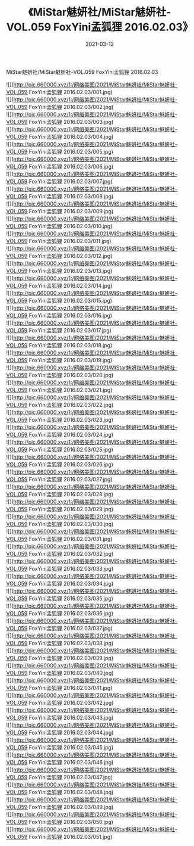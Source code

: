 ﻿---
layout: post
title:  《MiStar魅妍社/MiStar魅妍社-VOL.059 FoxYini孟狐狸 2016.02.03》
date:   2021-03-12
img: http://pic.660000.xyz/1:/网络美图/2021/MiStar魅妍社/MiStar魅妍社-VOL.059 FoxYini孟狐狸 2016.02.03/000.jpg
categories: [美女, 清纯, 唯美]
---

MiStar魅妍社/MiStar魅妍社-VOL.059 FoxYini孟狐狸 2016.02.03

 ![](http://pic.660000.xyz/1:/网络美图/2021/MiStar魅妍社/MiStar魅妍社-VOL.059 FoxYini孟狐狸 2016.02.03/001.jpg) <br>![](http://pic.660000.xyz/1:/网络美图/2021/MiStar魅妍社/MiStar魅妍社-VOL.059 FoxYini孟狐狸 2016.02.03/002.jpg) <br>![](http://pic.660000.xyz/1:/网络美图/2021/MiStar魅妍社/MiStar魅妍社-VOL.059 FoxYini孟狐狸 2016.02.03/003.jpg) <br>![](http://pic.660000.xyz/1:/网络美图/2021/MiStar魅妍社/MiStar魅妍社-VOL.059 FoxYini孟狐狸 2016.02.03/004.jpg) <br>![](http://pic.660000.xyz/1:/网络美图/2021/MiStar魅妍社/MiStar魅妍社-VOL.059 FoxYini孟狐狸 2016.02.03/005.jpg) <br>![](http://pic.660000.xyz/1:/网络美图/2021/MiStar魅妍社/MiStar魅妍社-VOL.059 FoxYini孟狐狸 2016.02.03/006.jpg) <br>![](http://pic.660000.xyz/1:/网络美图/2021/MiStar魅妍社/MiStar魅妍社-VOL.059 FoxYini孟狐狸 2016.02.03/007.jpg) <br>![](http://pic.660000.xyz/1:/网络美图/2021/MiStar魅妍社/MiStar魅妍社-VOL.059 FoxYini孟狐狸 2016.02.03/008.jpg) <br>![](http://pic.660000.xyz/1:/网络美图/2021/MiStar魅妍社/MiStar魅妍社-VOL.059 FoxYini孟狐狸 2016.02.03/009.jpg) <br>![](http://pic.660000.xyz/1:/网络美图/2021/MiStar魅妍社/MiStar魅妍社-VOL.059 FoxYini孟狐狸 2016.02.03/010.jpg) <br>![](http://pic.660000.xyz/1:/网络美图/2021/MiStar魅妍社/MiStar魅妍社-VOL.059 FoxYini孟狐狸 2016.02.03/011.jpg) <br>![](http://pic.660000.xyz/1:/网络美图/2021/MiStar魅妍社/MiStar魅妍社-VOL.059 FoxYini孟狐狸 2016.02.03/012.jpg) <br>![](http://pic.660000.xyz/1:/网络美图/2021/MiStar魅妍社/MiStar魅妍社-VOL.059 FoxYini孟狐狸 2016.02.03/013.jpg) <br>![](http://pic.660000.xyz/1:/网络美图/2021/MiStar魅妍社/MiStar魅妍社-VOL.059 FoxYini孟狐狸 2016.02.03/014.jpg) <br>![](http://pic.660000.xyz/1:/网络美图/2021/MiStar魅妍社/MiStar魅妍社-VOL.059 FoxYini孟狐狸 2016.02.03/015.jpg) <br>![](http://pic.660000.xyz/1:/网络美图/2021/MiStar魅妍社/MiStar魅妍社-VOL.059 FoxYini孟狐狸 2016.02.03/016.jpg) <br>![](http://pic.660000.xyz/1:/网络美图/2021/MiStar魅妍社/MiStar魅妍社-VOL.059 FoxYini孟狐狸 2016.02.03/017.jpg) <br>![](http://pic.660000.xyz/1:/网络美图/2021/MiStar魅妍社/MiStar魅妍社-VOL.059 FoxYini孟狐狸 2016.02.03/018.jpg) <br>![](http://pic.660000.xyz/1:/网络美图/2021/MiStar魅妍社/MiStar魅妍社-VOL.059 FoxYini孟狐狸 2016.02.03/019.jpg) <br>![](http://pic.660000.xyz/1:/网络美图/2021/MiStar魅妍社/MiStar魅妍社-VOL.059 FoxYini孟狐狸 2016.02.03/020.jpg) <br>![](http://pic.660000.xyz/1:/网络美图/2021/MiStar魅妍社/MiStar魅妍社-VOL.059 FoxYini孟狐狸 2016.02.03/021.jpg) <br>![](http://pic.660000.xyz/1:/网络美图/2021/MiStar魅妍社/MiStar魅妍社-VOL.059 FoxYini孟狐狸 2016.02.03/022.jpg) <br>![](http://pic.660000.xyz/1:/网络美图/2021/MiStar魅妍社/MiStar魅妍社-VOL.059 FoxYini孟狐狸 2016.02.03/023.jpg) <br>![](http://pic.660000.xyz/1:/网络美图/2021/MiStar魅妍社/MiStar魅妍社-VOL.059 FoxYini孟狐狸 2016.02.03/024.jpg) <br>![](http://pic.660000.xyz/1:/网络美图/2021/MiStar魅妍社/MiStar魅妍社-VOL.059 FoxYini孟狐狸 2016.02.03/025.jpg) <br>![](http://pic.660000.xyz/1:/网络美图/2021/MiStar魅妍社/MiStar魅妍社-VOL.059 FoxYini孟狐狸 2016.02.03/026.jpg) <br>![](http://pic.660000.xyz/1:/网络美图/2021/MiStar魅妍社/MiStar魅妍社-VOL.059 FoxYini孟狐狸 2016.02.03/027.jpg) <br>![](http://pic.660000.xyz/1:/网络美图/2021/MiStar魅妍社/MiStar魅妍社-VOL.059 FoxYini孟狐狸 2016.02.03/028.jpg) <br>![](http://pic.660000.xyz/1:/网络美图/2021/MiStar魅妍社/MiStar魅妍社-VOL.059 FoxYini孟狐狸 2016.02.03/029.jpg) <br>![](http://pic.660000.xyz/1:/网络美图/2021/MiStar魅妍社/MiStar魅妍社-VOL.059 FoxYini孟狐狸 2016.02.03/030.jpg) <br>![](http://pic.660000.xyz/1:/网络美图/2021/MiStar魅妍社/MiStar魅妍社-VOL.059 FoxYini孟狐狸 2016.02.03/031.jpg) <br>![](http://pic.660000.xyz/1:/网络美图/2021/MiStar魅妍社/MiStar魅妍社-VOL.059 FoxYini孟狐狸 2016.02.03/032.jpg) <br>![](http://pic.660000.xyz/1:/网络美图/2021/MiStar魅妍社/MiStar魅妍社-VOL.059 FoxYini孟狐狸 2016.02.03/033.jpg) <br>![](http://pic.660000.xyz/1:/网络美图/2021/MiStar魅妍社/MiStar魅妍社-VOL.059 FoxYini孟狐狸 2016.02.03/034.jpg) <br>![](http://pic.660000.xyz/1:/网络美图/2021/MiStar魅妍社/MiStar魅妍社-VOL.059 FoxYini孟狐狸 2016.02.03/035.jpg) <br>![](http://pic.660000.xyz/1:/网络美图/2021/MiStar魅妍社/MiStar魅妍社-VOL.059 FoxYini孟狐狸 2016.02.03/036.jpg) <br>![](http://pic.660000.xyz/1:/网络美图/2021/MiStar魅妍社/MiStar魅妍社-VOL.059 FoxYini孟狐狸 2016.02.03/037.jpg) <br>![](http://pic.660000.xyz/1:/网络美图/2021/MiStar魅妍社/MiStar魅妍社-VOL.059 FoxYini孟狐狸 2016.02.03/038.jpg) <br>![](http://pic.660000.xyz/1:/网络美图/2021/MiStar魅妍社/MiStar魅妍社-VOL.059 FoxYini孟狐狸 2016.02.03/039.jpg) <br>![](http://pic.660000.xyz/1:/网络美图/2021/MiStar魅妍社/MiStar魅妍社-VOL.059 FoxYini孟狐狸 2016.02.03/040.jpg) <br>![](http://pic.660000.xyz/1:/网络美图/2021/MiStar魅妍社/MiStar魅妍社-VOL.059 FoxYini孟狐狸 2016.02.03/041.jpg) <br>![](http://pic.660000.xyz/1:/网络美图/2021/MiStar魅妍社/MiStar魅妍社-VOL.059 FoxYini孟狐狸 2016.02.03/042.jpg) <br>![](http://pic.660000.xyz/1:/网络美图/2021/MiStar魅妍社/MiStar魅妍社-VOL.059 FoxYini孟狐狸 2016.02.03/043.jpg) <br>![](http://pic.660000.xyz/1:/网络美图/2021/MiStar魅妍社/MiStar魅妍社-VOL.059 FoxYini孟狐狸 2016.02.03/044.jpg) <br>![](http://pic.660000.xyz/1:/网络美图/2021/MiStar魅妍社/MiStar魅妍社-VOL.059 FoxYini孟狐狸 2016.02.03/045.jpg) <br>![](http://pic.660000.xyz/1:/网络美图/2021/MiStar魅妍社/MiStar魅妍社-VOL.059 FoxYini孟狐狸 2016.02.03/046.jpg) <br>![](http://pic.660000.xyz/1:/网络美图/2021/MiStar魅妍社/MiStar魅妍社-VOL.059 FoxYini孟狐狸 2016.02.03/047.jpg) <br>![](http://pic.660000.xyz/1:/网络美图/2021/MiStar魅妍社/MiStar魅妍社-VOL.059 FoxYini孟狐狸 2016.02.03/048.jpg) <br>![](http://pic.660000.xyz/1:/网络美图/2021/MiStar魅妍社/MiStar魅妍社-VOL.059 FoxYini孟狐狸 2016.02.03/049.jpg) <br>![](http://pic.660000.xyz/1:/网络美图/2021/MiStar魅妍社/MiStar魅妍社-VOL.059 FoxYini孟狐狸 2016.02.03/050.jpg) <br>![](http://pic.660000.xyz/1:/网络美图/2021/MiStar魅妍社/MiStar魅妍社-VOL.059 FoxYini孟狐狸 2016.02.03/051.jpg) <br>